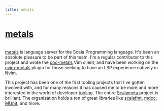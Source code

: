 ```yaml
---
title: metals
---
```


# [metals](https://github.com/scalameta/metals)

```scala mdoc:percentages:metals
```

[metals](https://scalameta.org/metals/) is language server for the Scala
Programming language. It's been an absolute pleasure to be part of this team.
I'm a regular contributor to this project and wrote the
[coc-metals](https://github.com/scalameta/coc-metals) Vim client, and have been
working on the [nvim-metals](/wiki/nvim-metals) plugin for those seeking to have
an LSP experience natively in Nvim.

This project has been one of the first tooling projects that I've gotten
involved with, and for many reasons it has caused me to be more and more
interested in the world of developer [tooling](/wiki/tooling). The entire
[Scalameta ](https://scalameta.org/) project is brilliant. The organization
holds a ton of great libraries like [scalafmt](https://scalameta.org/scalafmt/),
[mdoc](https://scalameta.org/mdoc/), [MUnit](https://scalameta.org/munit/), and
more.

